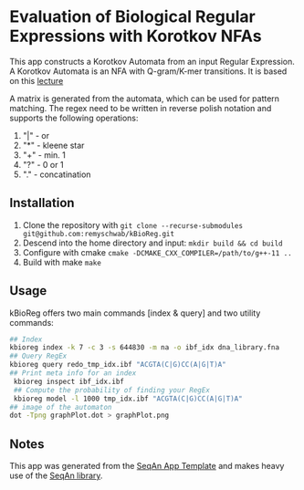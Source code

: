 # Evaluation of Biological Regular Expressions with Korotkov NFAs
This app constructs a Korotkov Automata from an input Regular Expression. A Korotkov Automata is an NFA with Q-gram/K-mer transitions. It is based on this [lecture](https://wiki.postgresql.org/images/6/6c/Index_support_for_regular_expression_search.pdf)

A matrix is generated from the automata, which can be used for pattern matching. The regex need to be written in reverse polish notation and supports the following operations:

1. "|" - or
2. "*" - kleene star
3. "+" - min. 1
4. "?" - 0 or 1
5. "." - concatination


## Installation

1. Clone the repository with
```git clone --recurse-submodules git@github.com:remyschwab/kBioReg.git```
2. Descend into the home directory and input:
```mkdir build && cd build```
3. Configure with cmake ```cmake -DCMAKE_CXX_COMPILER=/path/to/g++-11 ..```
4. Build with make ```make```

## Usage
kBioReg offers two main commands [index & query] and two utility commands:
```bash
## Index
kbioreg index -k 7 -c 3 -s 644830 -m na -o ibf_idx dna_library.fna
## Query RegEx
kbioreg query redo_tmp_idx.ibf "ACGTA(C|G)CC(A|G|T)A"
## Print meta info for an index
 kbioreg inspect ibf_idx.ibf
 ## Compute the probability of finding your RegEx
 kbioreg model -l 1000 tmp_idx.ibf "ACGTA(C|G)CC(A|G|T)A"
## image of the automaton
dot -Tpng graphPlot.dot > graphPlot.png
```

## Notes
This app was generated from the [SeqAn App Template](https://github.com/seqan/app-template) and makes heavy use of the [SeqAn library](https://github.com/seqan/seqan3/tree/4668203ee1526b4ac3dbdc47869bee72253f684c).
